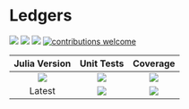 # Ledgers

[pkg-url]: https://github.com/JuliaFinance/Ledgers.jl.git

[julia-url]:    https://github.com/JuliaLang/Julia
[julia-release]:https://img.shields.io/github/release/JuliaLang/julia.svg

[release]:      https://img.shields.io/github/release/JuliaFinance/Ledgers.jl.svg
[release-date]: https://img.shields.io/github/release-date/JuliaFinance/Ledgers.jl.svg

[license-img]:  http://img.shields.io/badge/license-MIT-brightgreen.svg?style=flat
[license-url]:  LICENSE.md
[travis-url]:   https://travis-ci.com/JuliaFinance/Ledgers.jl
[travis-s-img]: https://travis-ci.com/JuliaFinance/Ledgers.jl.svg
[travis-m-img]: https://travis-ci.com/JuliaFinance/Ledgers.jl.svg?branch=master

[contrib]:    https://img.shields.io/badge/contributions-welcome-brightgreen.svg?style=flat

[codecov-url]:  https://codecov.io/gh/JuliaFinance/Ledgers.jl
[codecov-img]:  https://codecov.io/gh/JuliaFinance/Ledgers.jl/branch/master/graph/badge.svg

[![][release]][pkg-url] [![][release-date]][pkg-url] [![][license-img]][license-url] [![contributions welcome][contrib]](https://github.com/JuliaFinance/Ledgers.jl/issues)

| **Julia Version** | **Unit Tests** | **Coverage** |
|:------------------:|:---------------------:|:---------------------:|
| [![][julia-release]][julia-url] | [![][travis-s-img]][travis-url] | [![][codecov-img]][codecov-url]
| Latest | [![][travis-m-img]][travis-url] | [![][codecov-img]][codecov-url]
